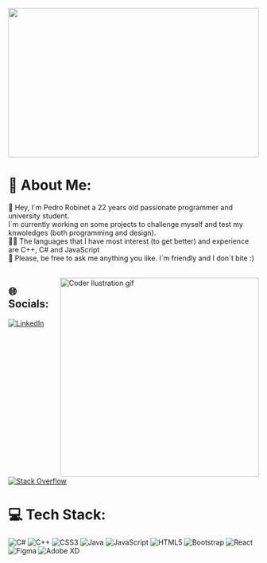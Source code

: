 <img  width="100%" height="300px" src="https://media.tenor.com/r77Sc4J25JMAAAAC/banner.gif"> <br>

# 💫 About Me:
👋 Hey, I´m Pedro Robinet a 22 years old passionate programmer and university student.<br>I´m currently working on some projects to challenge myself and test my knwoledges (both programming and design).<br>👨‍💻 The languages that I have most interest (to get better) and experience are C++, C# and JavaScript<br>💬 Please, be free to ask me anything you like. I´m friendly and I don´t bite :)<br><br>

<img align="right" alt="Coder Ilustration gif" width= "400" src="https://i.pinimg.com/originals/e4/26/70/e426702edf874b181aced1e2fa5c6cde.gif">


## 🌐 Socials:
[![LinkedIn](https://img.shields.io/badge/LinkedIn-%230077B5.svg?logo=linkedin&logoColor=white)](https://linkedin.com/in/robinetpedro/) [![Stack Overflow](https://img.shields.io/badge/-Stackoverflow-FE7A16?logo=stack-overflow&logoColor=white)](https://es.stackoverflow.com/users/316478/pedro-rob)


# 💻 Tech Stack:
![C#](https://img.shields.io/badge/c%23-%23239120.svg?style=for-the-badge&logo=c-sharp&logoColor=white) ![C++](https://img.shields.io/badge/c++-%2300599C.svg?style=for-the-badge&logo=c%2B%2B&logoColor=white) ![CSS3](https://img.shields.io/badge/css3-%231572B6.svg?style=for-the-badge&logo=css3&logoColor=white) ![Java](https://img.shields.io/badge/java-%23ED8B00.svg?style=for-the-badge&logo=java&logoColor=white) ![JavaScript](https://img.shields.io/badge/javascript-%23323330.svg?style=for-the-badge&logo=javascript&logoColor=%23F7DF1E) ![HTML5](https://img.shields.io/badge/html5-%23E34F26.svg?style=for-the-badge&logo=html5&logoColor=white) ![Bootstrap](https://img.shields.io/badge/bootstrap-%23563D7C.svg?style=for-the-badge&logo=bootstrap&logoColor=white) ![React](https://img.shields.io/badge/react-%2320232a.svg?style=for-the-badge&logo=react&logoColor=%2361DAFB) ![Figma](https://img.shields.io/badge/figma-%23F24E1E.svg?style=for-the-badge&logo=figma&logoColor=white) ![Adobe XD](https://img.shields.io/badge/Adobe%20XD-470137?style=for-the-badge&logo=Adobe%20XD&logoColor=#FF61F6)


